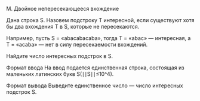 M. Двойное непересекающееся вхождение

Дана строка S. Назовем подстроку T интересной, если существуют хотя бы два вхождения T в S, которые не пересекаются.

Например, пусть S = «abacabacaba», тогда T = «abac» — интересная, а T = «acaba» — нет в силу пересекаемости вхождений.

Найдите число интересных подстрок в S.

Формат ввода
На ввод подается единственная строка, состоящая из маленьких латинских букв S(∣∣S∣∣≤10^4).

Формат вывода
Выведите единственное число — число интересных подстрок S. 